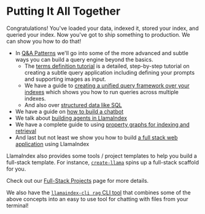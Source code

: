 # Putting It All Together

Congratulations! You've loaded your data, indexed it, stored your index, and queried your index. Now you've got to ship something to production. We can show you how to do that!

- In [Q&A Patterns](q_and_a/index.md) we'll go into some of the more advanced and subtle ways you can build a query engine beyond the basics.
  - The [terms definition tutorial](q_and_a/terms_definitions_tutorial.md) is a detailed, step-by-step tutorial on creating a subtle query application including defining your prompts and supporting images as input.
  - We have a guide to [creating a unified query framework over your indexes](../../examples/retrievers/reciprocal_rerank_fusion.ipynb) which shows you how to run queries across multiple indexes.
  - And also over [structured data like SQL](./structured_data/index.md)
- We have a guide on [how to build a chatbot](./chatbots/building_a_chatbot.md)
- We talk about [building agents in LlamaIndex](./agents.md)
- We have a complete guide to using [property graphs for indexing and retrieval](../../module_guides/indexing/lpg_index_guide.md)
- And last but not least we show you how to build [a full stack web application](./apps/index.md) using LlamaIndex

LlamaIndex also provides some tools / project templates to help you build a full-stack template. For instance, [`create-llama`](https://github.com/run-llama/LlamaIndexTS/tree/main/packages/create-llama) spins up a full-stack scaffold for you.

Check out our [Full-Stack Projects](../../community/full_stack_projects.md) page for more details.

We also have the [`llamaindex-cli rag` CLI tool](../../getting_started/starter_tools/rag_cli.md) that combines some of the above concepts into an easy to use tool for chatting with files from your terminal!
